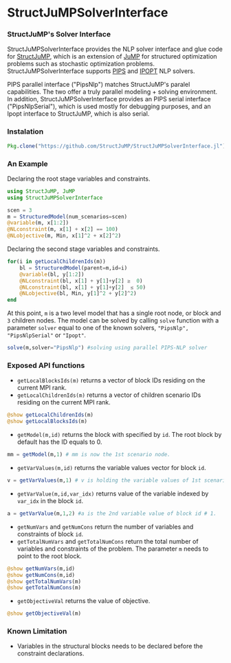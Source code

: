 StructJuMPSolverInterface
===

### StructJuMP's Solver Interface

StructJuMPSolverInterface provides the NLP solver interface and glue code for [StructJuMP](https://github.com/joehuchette/StructJuMP.jl), which is an extension of [JuMP](https://github.com/JuliaOpt/JuMP.jl) for structured optimization problems such as stochastic optimization problems. StructJuMPSolverInterface supports [PIPS](https://github.com/Argonne-National-Laboratory/PIPS) and [IPOPT](http://www.coin-or.org/Ipopt/documentation/) NLP solvers.

PIPS parallel  interface ("PipsNlp") matches StructJuMP's paralel capabilities. The two offer a truly parallel modeling + solving environment. In addition, StructJuMPSolverInterface provides an PIPS serial interface ("PipsNlpSerial"), which is used mostly for debugging purposes, and an Ipopt interface to StructJuMP, which is also serial.

<!--## Solver Supports -->

<!--There are two solvers currently implement this interface. They are [PIPS](https://github.com/Argonne-National-Laboratory/PIPS) and [IPOPT](http://www.coin-or.org/Ipopt/documentation/). When using PIPS, user can choose either the parallel or serial implementations for solving the structured model. When the parallel solver is selected, the parallel problem allocation and generation are done automatically at the backend, that is also transparent to the user. It enables user to easily adopt the state-of-art parallel solvers and to solve large scale optimization problems which could be too big to allocate on a single node. -->

### Instalation

```julia
Pkg.clone("https://github.com/StructJuMP/StructJuMPSolverInterface.jl")
```


### An Example

Declaring the root stage variables and constraints.
```julia
using StructJuMP, JuMP
using StructJuMPSolverInterface

scen = 3
m = StructuredModel(num_scenarios=scen)
@variable(m, x[1:2])
@NLconstraint(m, x[1] + x[2] == 100)
@NLobjective(m, Min, x[1]^2 + x[2]^2)
```

Declaring the second stage variables and constraints. 
```julia
for(i in getLocalChildrenIds(m))
    bl = StructuredModel(parent=m,id=i)
    @variable(bl, y[1:2])
    @NLconstraint(bl, x[1] + y[1]+y[2] ≥  0)
    @NLconstraint(bl, x[1] + y[1]+y[2]  ≤ 50)
    @NLobjective(bl, Min, y[1]^2 + y[2]^2)
end
```

At this point, `m` is a two level model that has a single root node, or block and `3` children nodes. The model can be solved by calling `solve` function with a parameter `solver` equal to one of the known solvers, `"PipsNlp", "PipsNlpSerial"` or `"Ipopt"`. 
```julia
solve(m,solver="PipsNlp") #solving using parallel PIPS-NLP solver
```

### Exposed API functions
* `getLocalBlocksIds(m)` returns a vector of block IDs residing on the current MPI rank.   
* `getLocalChildrenIds(m)` returns a vector of children scenario IDs residing on the current MPI rank. 
```julia
@show getLocalChildrenIds(m) 
@show getLocalBlocksIds(m)
```

* `getModel(m,id)` returns the block with specified by `id`. The root block by default has the ID equals to 0. 
```julia
mm = getModel(m,1) # mm is now the 1st scenario node.
```

* `getVarValues(m,id)` returns the variable values vector for block `id`.
```julia
v = getVarValues(m,1) # v is holding the variable values of 1st scenario.
```

* `getVarValue(m,id,var_idx)` returns value of the variable indexed by `var_idx` in the block `id`.
```julia
a = getVarValue(m,1,2) #a is the 2nd variable value of block id # 1. 
```

* `getNumVars` and `getNumCons` return the number of variables and constraints of block `id`.  
* `getTotalNumVars` and `getTotalNumCons` return the total number of variables and constraints of the problem. The parameter `m` needs to point to the root block.
```julia
@show getNumVars(m,id)
@show getNumCons(m,id)
@show getTotalNumVars(m)
@show getTotalNumCons(m)
```

* `getObjectiveVal` returns the value of objective.
```julia
@show getObjectiveVal(m)
```

### Known Limitation 
* Variables in the structural blocks needs to be declared before the constraint declarations. 

<!-- [![Build Status](https://travis-ci.org/fqiang/SolverInterface.jl.svg?branch=master)](https://travis-ci.org/fqiang/SolverInterface.jl)
-->
